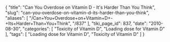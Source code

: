 {
    "title": "Can You Overdose on Vitamin D - It's Harder Than You Think",
    "slug": "can-you-overdose-on-vitamin-d-its-harder-than-you-think",
    "aliases": [
        "/Can+You+Overdose+on+Vitamin+D+-+Its+Harder+Than+You+Think",
        "/837"
    ],
    "tiki_page_id": 837,
    "date": "2010-08-30",
    "categories": [
        "Toxicity of Vitamin D",
        "Loading dose for Vitamin D"
    ],
    "tags": [
        "Loading dose for Vitamin D",
        "Toxicity of Vitamin D"
    ]
}